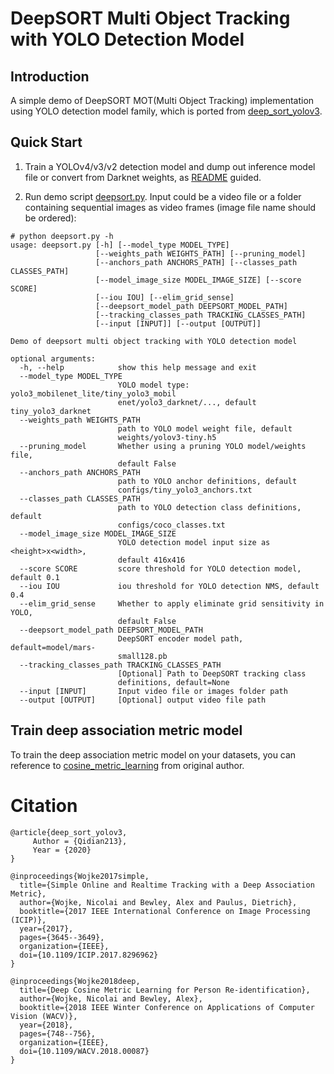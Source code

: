 # DeepSORT Multi Object Tracking with YOLO Detection Model

## Introduction

A simple demo of DeepSORT MOT(Multi Object Tracking) implementation using YOLO detection model family, which is ported from [deep_sort_yolov3](https://github.com/Qidian213/deep_sort_yolov3).


## Quick Start

1. Train a YOLOv4/v3/v2 detection model and dump out inference model file or convert from Darknet weights, as [README](https://github.com/david8862/keras-YOLOv3-model-set/blob/master/README.md) guided.

2. Run demo script [deepsort.py](https://github.com/david8862/keras-YOLOv3-model-set/blob/master/tracking/deepsort.py). Input could be a video file or a folder containing sequential images as video frames (image file name should be ordered):

```
# python deepsort.py -h
usage: deepsort.py [-h] [--model_type MODEL_TYPE]
                   [--weights_path WEIGHTS_PATH] [--pruning_model]
                   [--anchors_path ANCHORS_PATH] [--classes_path CLASSES_PATH]
                   [--model_image_size MODEL_IMAGE_SIZE] [--score SCORE]
                   [--iou IOU] [--elim_grid_sense]
                   [--deepsort_model_path DEEPSORT_MODEL_PATH]
                   [--tracking_classes_path TRACKING_CLASSES_PATH]
                   [--input [INPUT]] [--output [OUTPUT]]

Demo of deepsort multi object tracking with YOLO detection model

optional arguments:
  -h, --help            show this help message and exit
  --model_type MODEL_TYPE
                        YOLO model type: yolo3_mobilenet_lite/tiny_yolo3_mobil
                        enet/yolo3_darknet/..., default tiny_yolo3_darknet
  --weights_path WEIGHTS_PATH
                        path to YOLO model weight file, default
                        weights/yolov3-tiny.h5
  --pruning_model       Whether using a pruning YOLO model/weights file,
                        default False
  --anchors_path ANCHORS_PATH
                        path to YOLO anchor definitions, default
                        configs/tiny_yolo3_anchors.txt
  --classes_path CLASSES_PATH
                        path to YOLO detection class definitions, default
                        configs/coco_classes.txt
  --model_image_size MODEL_IMAGE_SIZE
                        YOLO detection model input size as <height>x<width>,
                        default 416x416
  --score SCORE         score threshold for YOLO detection model, default 0.1
  --iou IOU             iou threshold for YOLO detection NMS, default 0.4
  --elim_grid_sense     Whether to apply eliminate grid sensitivity in YOLO,
                        default False
  --deepsort_model_path DEEPSORT_MODEL_PATH
                        DeepSORT encoder model path, default=model/mars-
                        small128.pb
  --tracking_classes_path TRACKING_CLASSES_PATH
                        [Optional] Path to DeepSORT tracking class
                        definitions, default=None
  --input [INPUT]       Input video file or images folder path
  --output [OUTPUT]     [Optional] output video file path
```

## Train deep association metric model

  To train the deep association metric model on your datasets, you can reference to [cosine_metric_learning](https://github.com/nwojke/cosine_metric_learning) from original author.


# Citation
```
@article{deep_sort_yolov3,
     Author = {Qidian213},
     Year = {2020}
}

@inproceedings{Wojke2017simple,
  title={Simple Online and Realtime Tracking with a Deep Association Metric},
  author={Wojke, Nicolai and Bewley, Alex and Paulus, Dietrich},
  booktitle={2017 IEEE International Conference on Image Processing (ICIP)},
  year={2017},
  pages={3645--3649},
  organization={IEEE},
  doi={10.1109/ICIP.2017.8296962}
}

@inproceedings{Wojke2018deep,
  title={Deep Cosine Metric Learning for Person Re-identification},
  author={Wojke, Nicolai and Bewley, Alex},
  booktitle={2018 IEEE Winter Conference on Applications of Computer Vision (WACV)},
  year={2018},
  pages={748--756},
  organization={IEEE},
  doi={10.1109/WACV.2018.00087}
}
```
